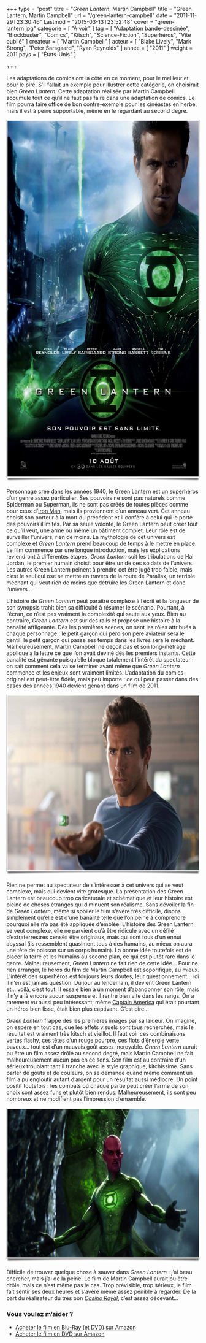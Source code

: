 +++
type = "post"
titre = "<em>Green Lantern</em>, Martin Campbell"
title = "Green Lantern, Martin Campbell"
url = "/green-lantern-campbell"
date = "2011-11-29T23:30:46"
Lastmod = "2015-03-13T23:52:48"
cover = "green-lantern.jpg"
categorie = [ "À voir" ]
tag = [ "Adaptation bande-dessinée", "Blockbuster", "Comics", "Kitsch", "Science-Fiction", "Superhéros", "Vite oublié" ]
createur = [ "Martin Campbell" ]
acteur = [ "Blake Lively", "Mark Strong", "Peter Sarsgaard", "Ryan Reynolds" ]
annee = [ "2011" ]
weight = 2011
pays = [ "États-Unis" ]

+++

<p>Les adaptations de comics ont la côte en ce moment, pour le meilleur et pour le pire. S&rsquo;il fallait un exemple pour illustrer cette catégorie, on choisirait bien <em>Green Lantern</em>. Cette adaptation réalisée par Martin Campbell accumule tout ce qu&rsquo;il ne faut pas faire dans une adaptation de comics. Le film pourra faire office de bon contre-exemple pour les cinéastes en herbe, mais il est à peine supportable, même en le regardant au second degré.</p>
<a href="http://www.allocine.fr/film/fichefilm_gen_cfilm=132150.html"><img class="aligncenter" style="border-style: initial; border-color: initial; border-width: 0px;" src="green-lantern-campbell1.jpg" alt="Green lantern campbell" width="690" height="945" border="0" /></a>
<p>Personnage créé dans les années 1940, le Green Lantern est un superhéros d&rsquo;un genre assez particulier. Ses pouvoirs ne sont pas naturels comme Spiderman ou Superman, ils ne sont pas créés de toutes pièces comme pour ceux d&rsquo;<a href="http://voiretmanger.fr/2010/04/29/iron-man-2-favreau/">Iron Man</a>, mais ils proviennent d&rsquo;un anneau vert. Cet anneau choisit son porteur à la mort du précédent et il confère à celui qui le porte des pouvoirs illimités. Par sa seule volonté, le Green Lantern peut créer tout ce qu&rsquo;il veut, une arme ou même un bâtiment complet. Leur rôle est de surveiller l&rsquo;univers, rien de moins. La mythologie de cet univers est complexe et <em>Green Lantern</em> prend beaucoup de temps à le mettre en place. Le film commence par une longue introduction, mais les explications reviendront à différentes étapes. <em>Green Lantern</em> suit les tribulations de Hal Jordan, le premier humain choisit pour être un de ces soldats de l&rsquo;univers. Les autres Green Lantern peinent à prendre cet être jugé trop faible, mais c&rsquo;est le seul qui ose se mettre en travers de la route de Parallax, un terrible méchant qui veut rien de moins que détruire les Green Lantern et donc l&rsquo;univers…</p>
<p>L&rsquo;histoire de <em>Green Lantern</em> peut paraître complexe à l&rsquo;écrit et la longueur de son synopsis trahit bien sa difficulté à résumer le scénario. Pourtant, à l&rsquo;écran, ce n&rsquo;est pas vraiment la complexité qui saute aux yeux. Bien au contraire, <em>Green Lantern</em> est sur des rails et propose une histoire à la banalité affligeante. Dès les premières scènes, on sent les rôles attribués à chaque personnage : le petit garçon qui perd son père aviateur sera le gentil, le petit garçon qui passe ses temps dans les livres sera le méchant. Malheureusement, Martin Campbell ne déçoit pas et son long-métrage applique à la lettre ce que l&rsquo;on avait deviné dès les premiers instants. Cette banalité est gênante puisqu&rsquo;elle bloque totalement l&rsquo;intérêt du spectateur : on sait comment cela va se terminer avant même que <em>Green Lantern</em> commence et les enjeux sont vraiment limités. L&rsquo;adaptation du comics original est peut-être fidèle, mais peu importe : ce qui peut passer dans des cases des années 1940 devient gênant dans un film de 2011.</p>
<img class="aligncenter" style="border-style: initial; border-color: initial; border-width: 0px;" src="green-lantern-reynolds.jpg" alt="Green lantern reynolds" width="690" height="472" border="0" />
<p>Rien ne permet au spectateur de s&rsquo;intéresser à cet univers qui se veut complexe, mais qui devient vite grotesque. La présentation des Green Lantern est beaucoup trop caricaturale et schématique et leur histoire est pleine de choses étranges qui diminuent son réalisme. Sans dévoiler la fin de <em>Green Lantern</em>, même si spoiler le film s&rsquo;avère très difficile, disons simplement qu&rsquo;elle est d&rsquo;une banalité telle que l&rsquo;on peine à comprendre pourquoi elle n&rsquo;a pas été appliquée d&rsquo;emblée. L&rsquo;histoire des Green Lantern se veut complexe, elle ne parvient qu&rsquo;à être ridicule avec un défilé d&rsquo;extraterrestres censés être originaux, mais qui sont tous d&rsquo;un ennui abyssal (ils ressemblent quasiment tous à des humains, au mieux on aura une tête de poisson sur un corps humain). La bonne idée toutefois est de placer la terre et les humains au second plan, ce qui est plutôt rare dans le genre. Malheureusement, <em>Green Lantern</em> ne fait rien de cette idée… Pour ne rien arranger, le héros du film de Martin Campbell est soporifique, au mieux. L&rsquo;intérêt des superhéros est toujours leurs doutes, leur questionnement… ici il n&rsquo;en est jamais question. Du jour au lendemain, il devient Green Lantern et… voilà, c&rsquo;est tout. Il essaie bien à un moment d&rsquo;abandonner son rôle, mais il n&rsquo;y a là encore aucun suspense et il rentre bien vite dans les rangs. On a rarement vu aussi peu intéressant, même <a href="http://voiretmanger.fr/2011/08/20/captain-america-first-avenger-johnston/">Captain America</a> qui était pourtant un héros bien lisse, était bien plus captivant. C&rsquo;est dire…</p>
<p><em>Green Lantern</em> frappe dès les premières images par sa laideur. On imagine, on espère en tout cas, que les effets visuels sont tous recherchés, mais le résultat est vraiment très kitsch et vieillot. Il faut voir ces combinaisons vertes flashy, ces têtes d&rsquo;un rouge pourpre, ces flots d&rsquo;énergie verte baveux… tout est d&rsquo;un mauvais goût assez incroyable. <em>Green Lantern</em> aurait pu être un film assez drôle au second degré, mais Martin Campbell ne fait malheureusement aucun pas en ce sens. Son film est au contraire d&rsquo;un sérieux troublant tant il tranche avec le style graphique, kitchissime. Sans parler de goûts et de couleurs, on se demande quand même comment un film a pu engloutir autant d&rsquo;argent pour un résultat aussi médiocre. Un point positif toutefois : les combats où chaque partie peut créer l&rsquo;arme de son choix sont assez funs et plutôt bien rendus. Malheureusement, ils sont peu nombreux et ne modifient pas l&rsquo;impression d&rsquo;ensemble.</p>
<img class="aligncenter" style="border-style: initial; border-color: initial; border-width: 0px;" src="campbell-green-lantern.jpg" alt="Campbell green lantern" width="690" height="404" border="0" />
<p>Difficile de trouver quelque chose à sauver dans <em>Green Lantern</em> : j&rsquo;ai beau chercher, mais j&rsquo;ai de la peine. Le film de Martin Campbell aurait pu être drôle, mais ce n&rsquo;est même pas le cas. Trop prévisible, trop sérieux, le film fait sentir ses deux heures et s&rsquo;avère même assez pénible à regarder. De la part du réalisateur du très bon <a href="http://voiretmanger.fr/casino-royale-campbell/" title="Casino Royale, Martin Campbell"><em>Casino Royal</em></a>, c&rsquo;est assez décevant…</p>
<div class="amazon">
<h3>Vous voulez m&rsquo;aider ?</h3>
<ul>
<li><a href="http://www.amazon.fr/gp/product/B005GYJQE6/ref=as_li_ss_tl?ie=UTF8&tag=leblogdenic07-21&linkCode=as2&camp=1642&creative=19458&creativeASIN=B005GYJQE6">Acheter le film en Blu-Ray (et DVD) sur Amazon</a></li>
<li><a href="http://www.amazon.fr/gp/product/B005F49KHK/ref=as_li_ss_tl?ie=UTF8&tag=leblogdenic07-21&linkCode=as2&camp=1642&creative=19458&creativeASIN=B005F49KHK">Acheter le film en DVD sur Amazon</a></li>
</ul>
</div>

